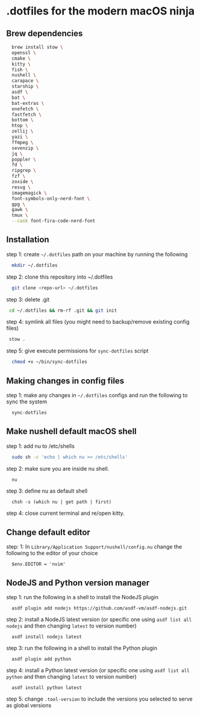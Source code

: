 # .dotfiles for the modern macOS ninja

## Brew dependencies

```bash
  brew install stow \
  openssl \
  cmake \
  kitty \
  fish \
  nushell \
  carapace \
  starship \
  asdf \
  bat \
  bat-extras \
  onefetch \
  fastfetch \
  bottom \
  htop \
  zellij \
  yazi \
  ffmpeg \
  sevenzip \
  jq \
  poppler \
  fd \
  ripgrep \
  fzf \
  zoxide \
  resvg \
  imagemagick \
  font-symbols-only-nerd-font \
  gpg \
  gawk \
  tmux \
  --cask font-fira-code-nerd-font

```

## Installation

step 1: create `~/.dotfiles` path on your machine by running the following

```bash
  mkdir ~/.dotfiles
```

step 2: clone this repository into ~/.dotfiles

```bash
  git clone <repo-url> ~/.dotfiles
```

step 3: delete .git

```bash
 cd ~/.dotfiles && rm-rf .git && git init
```

step 4: symlink all files (you might need to backup/remove existing config files)

```bash
 stow .
```

step 5: give execute permissions for `sync-dotfiles` script

```bash
  chmod +x ~/bin/sync-dotfiles
```

## Making changes in config files

step 1: make any changes in `~/.dotfiles` configs and run the following to sync the system

```bash
  sync-dotfiles
```

## Make nushell default macOS shell

step 1: add nu to /etc/shells

```bash
  sudo sh -c 'echo | which nu >> /etc/shells'
```

step 2: make sure you are inside nu shell.

```bash
  nu
```

step 3: define nu as default shell

```nu
  chsh -s (which nu | get path | first)
```

step 4: close current terminal and re/open kitty.

## Change default editor

step: 1: In `Library/Application Support/nushell/config.nu` change the following to the editor of your choice

```nu
  $env.EDITOR = 'nvim'
```

## NodeJS and Python version manager

step 1: run the following in a shell to install the NodeJS plugin

```nu
  asdf plugin add nodejs https://github.com/asdf-vm/asdf-nodejs.git
```

step 2: install a NodeJS latest version (or specific one using `asdf list all nodejs` and then changing `latest` to version number)

```nu
  asdf install nodejs latest
```

step 3: run the following in a shell to install the Python plugin

```nu
  asdf plugin add python
```

step 4: install a Python latest version (or specific one using `asdf list all python` and then changing `latest` to version number)

```nu
  asdf install python latest
```

step 5: change `.tool-version` to include the versions you selected to serve as global versions
